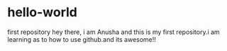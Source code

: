 # hello-world
first repository
hey there,
i am Anusha and this is my first repository.i am learning as to how to use github.and its awesome!!

